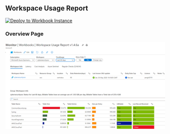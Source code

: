 ## Workspace Usage Report

[![Deploy to Workbook Instance](https://aka.ms/deploytoazurebutton)](https://portal.azure.com/#create/Microsoft.Template/uri/https%3A%2F%2Fraw.githubusercontent.com%2FCliveW-MSFT%2FKQLpublic%2Fmaster%2FKQL%2FWorkbooks%2FWorkspaceUsage%2FWorkspace%20Usage%20Report%20v1.4.6.json)

### Overview Page

![Workspace Usage - Overview Page](https://github.com/CliveW-MSFT/KQLpublic/blob/master/KQL/Workbooks/WorkspaceUsage/.attachments/OverviewPage.png)
